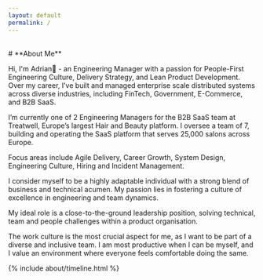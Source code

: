 ```yaml
---
layout: default
permalink: /
---
```


<br>
# **About Me**

Hi, I'm Adrian👋 - an Engineering Manager with a passion for People-First Engineering Culture, Delivery Strategy, and Lean Product Development. Over my career, I’ve built and managed enterprise scale distributed systems across diverse industries, including FinTech, Government, E-Commerce, and B2B SaaS.

I’m currently one of 2 Engineering Managers for the B2B SaaS team at Treatwell, Europe’s largest Hair and Beauty platform. I oversee a team of 7, building and operating the SaaS platform that serves 25,000 salons across Europe.

Focus areas include Agile Delivery, Career Growth, System Design, Engineering Culture, Hiring and Incident Management.

I consider myself to be a highly adaptable individual with a strong blend of business and technical acumen. My passion lies in fostering a culture of excellence in engineering and team dynamics. 

My ideal role is a close-to-the-ground leadership position, solving technical, team and people challenges within a product organisation. 

The work culture is the most crucial aspect for me, as I want to be part of a diverse and inclusive team. I am most productive when I can be myself, and I value an environment where everyone feels comfortable doing the same.

<div class="row">
{% include about/timeline.html %}
</div>